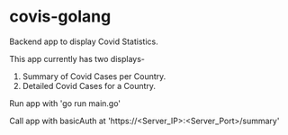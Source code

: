 # covis-golang

Backend app to display Covid Statistics.

This app currently has two displays-
1. Summary of Covid Cases per Country.
2. Detailed Covid Cases for a Country.

Run app with 'go run main.go'

Call app with basicAuth at 'https://<Server_IP>:<Server_Port>/summary'
  
